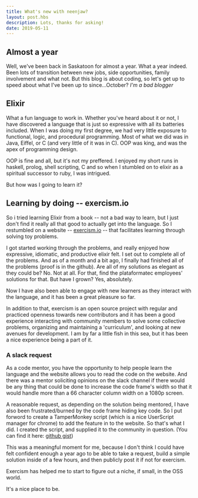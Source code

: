 ```yaml
---
title: What's new with neenjaw?
layout: post.hbs
description: Lots, thanks for asking!
date: 2019-05-11
---
```


## Almost a year

Well, we've been back in Saskatoon for almost a year.  What a year indeed.  Been lots of transition between new jobs, side opportunities,
family involvement and what not.  But this blog is about coding, so let's get up to speed about what I've been up to since...October? _I'm a bad blogger_

## Elixir

What a fun language to work in.  Whether you've heard about it or not, I have discovered a language that is just so expressive with all its batteries included.  When I was doing my first degree, we had very little exposure to functional, logic, and procedural programming.  Most of what we did was in Java, Eiffel, or C (and very little of it was in C).  OOP was king, and was the apex of programming design.

OOP is fine and all, but it's not my preffered.  I enjoyed my short runs in haskell, prolog, shell scripting, C and so when I stumbled on to elixir as a spiritual successor to ruby, I was intrigued.

But how was I going to learn it?

## Learning by doing -- exercism.io

So i tried learning Elixir from a book -- not a bad way to learn, but I just don't find it really all that good to actually get into the language.  So I restumbled on a website -- [exercism.io](https://www.exercism.io) -- that facilitates learning through solving toy problems.

I got started working through the problems, and really enjoyed how expressive, idiomatic, and productive elixir felt.  I set out to complete all of the problems.  And as of a month and a bit ago, I finally had finished all of the problems (proof is in the github).  Are all of my solutions as elegant as they could be? No. Not at all.  For that, find the plataformatec employees' solutions for that.  But have I grown? Yes, absolutely.

Now I have also been able to engage with new learners as they interact with the language, and it has been a great pleasure so far.

In addition to that, exercism is an open source project with regular and practiced openness towards new contributors and it has been a good experience interacting with community members to solve some collective problems, organizing and maintaining a 'curriculum', and looking at new avenues for development.  I am by far a little fish in this sea, but it has been a nice experience being a part of it.

### A slack request

As a code mentor, you have the opportunity to help people learn the language and the website allows you to read the code on the website.  And there was a mentor soliciting opinions on the slack channel if there would be any thing that could be done to increase the code frame's width so that it would handle more than a 66 character column width on a 1080p screen.

A reasonable request, as depending on the solution being mentored, I have also been frustrated/burned by the code frame hiding key code.  So I put forword to create a TamperMonkey script (which is a nice UserScript manager for chrome) to add the feature in to the website.  So that's what I did.  I created the script, and supplied it to the community in question.  (You can find it here: [github gist](https://gist.github.com/neenjaw/a5fd5ec2309b15f31d29a8598c2035c4))

This was a meaningful moment for me, because I don't think I could have felt confident enough a year ago to be able to take a request, build a simple solution inside of a few hours, and then publicly post it if not for exercism.

Exercism has helped me to start to figure out a niche, if small, in the OSS world.

It's a nice place to be.

